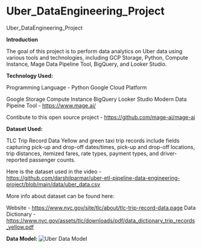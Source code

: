 # Uber_DataEngineering_Project
Uber_DataEngineering_Project

**Introduction**

The goal of this project is to perform data analytics on Uber data using various tools and technologies, including GCP Storage, Python, Compute Instance, Mage Data Pipeline Tool, BigQuery, and Looker Studio.

**Technology Used:**

Programming Language - Python
Google Cloud Platform

Google Storage
Compute Instance
BigQuery
Looker Studio
Modern Data Pipeine Tool - https://www.mage.ai/

Contibute to this open source project - https://github.com/mage-ai/mage-ai



**Dataset Used:**

TLC Trip Record Data Yellow and green taxi trip records include fields capturing pick-up and drop-off dates/times, pick-up and drop-off locations, trip distances, itemized fares, rate types, payment types, and driver-reported passenger counts.

Here is the dataset used in the video - https://github.com/darshilparmar/uber-etl-pipeline-data-engineering-project/blob/main/data/uber_data.csv

More info about dataset can be found here:

Website - https://www.nyc.gov/site/tlc/about/tlc-trip-record-data.page
Data Dictionary - https://www.nyc.gov/assets/tlc/downloads/pdf/data_dictionary_trip_records_yellow.pdf


**Data Model:**
![Uber Data Model](https://github.com/iRameshAV/Uber_DataEngineering_Project/assets/36773298/1dd3a3ad-3268-4a29-b857-01dc5ea830be)


